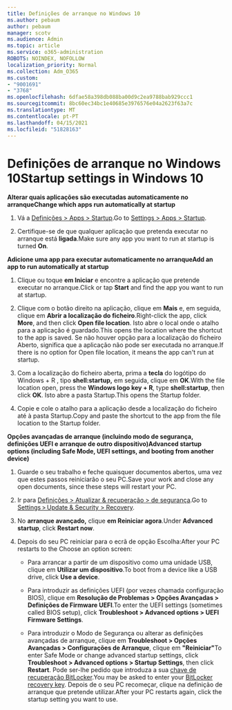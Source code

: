 ```yaml
---
title: Definições de arranque no Windows 10
ms.author: pebaum
author: pebaum
manager: scotv
ms.audience: Admin
ms.topic: article
ms.service: o365-administration
ROBOTS: NOINDEX, NOFOLLOW
localization_priority: Normal
ms.collection: Adm_O365
ms.custom:
- "9001691"
- "3768"
ms.openlocfilehash: 6dfae58a398db088ba00d9c2ea9788bab929ccc1
ms.sourcegitcommit: 8bc60ec34bc1e40685e3976576e04a2623f63a7c
ms.translationtype: MT
ms.contentlocale: pt-PT
ms.lasthandoff: 04/15/2021
ms.locfileid: "51828163"
---
```

# <a name="startup-settings-in-windows-10"></a><span data-ttu-id="c16d7-102">Definições de arranque no Windows 10</span><span class="sxs-lookup"><span data-stu-id="c16d7-102">Startup settings in Windows 10</span></span>

<span data-ttu-id="c16d7-103">**Alterar quais aplicações são executadas automaticamente no arranque**</span><span class="sxs-lookup"><span data-stu-id="c16d7-103">**Change which apps run automatically at startup**</span></span>

1. <span data-ttu-id="c16d7-104">Vá a [Definições > Apps > Startup](ms-settings:startupapps?activationSource=GetHelp).</span><span class="sxs-lookup"><span data-stu-id="c16d7-104">Go to [Settings > Apps > Startup](ms-settings:startupapps?activationSource=GetHelp).</span></span>

2. <span data-ttu-id="c16d7-105">Certifique-se de que qualquer aplicação que pretenda executar no arranque está **ligada**.</span><span class="sxs-lookup"><span data-stu-id="c16d7-105">Make sure any app you want to run at startup is turned **On**.</span></span>

<span data-ttu-id="c16d7-106">**Adicione uma app para executar automaticamente no arranque**</span><span class="sxs-lookup"><span data-stu-id="c16d7-106">**Add an app to run automatically at startup**</span></span>

1. <span data-ttu-id="c16d7-107">Clique ou toque **em Iniciar** e encontre a aplicação que pretende executar no arranque.</span><span class="sxs-lookup"><span data-stu-id="c16d7-107">Click or tap **Start** and find the app you want to run at startup.</span></span>

2. <span data-ttu-id="c16d7-108">Clique com o botão direito na aplicação, clique em **Mais** e, em seguida, clique em **Abrir a localização do ficheiro**.</span><span class="sxs-lookup"><span data-stu-id="c16d7-108">Right-click the app, click **More**, and then click **Open file location**.</span></span> <span data-ttu-id="c16d7-109">Isto abre o local onde o atalho para a aplicação é guardado.</span><span class="sxs-lookup"><span data-stu-id="c16d7-109">This opens the location where the shortcut to the app is saved.</span></span> <span data-ttu-id="c16d7-110">Se não houver opção para a localização do ficheiro Aberto, significa que a aplicação não pode ser executada no arranque.</span><span class="sxs-lookup"><span data-stu-id="c16d7-110">If there is no option for Open file location, it means the app can't run at startup.</span></span>

3. <span data-ttu-id="c16d7-111">Com a localização do ficheiro aberta, prima a **tecla** do logótipo do Windows + R , tipo **shell:startup,** em seguida, clique em **OK**.</span><span class="sxs-lookup"><span data-stu-id="c16d7-111">With the file location open, press the **Windows logo key  + R**, type **shell:startup**, then click **OK**.</span></span> <span data-ttu-id="c16d7-112">Isto abre a pasta Startup.</span><span class="sxs-lookup"><span data-stu-id="c16d7-112">This opens the Startup folder.</span></span>

4. <span data-ttu-id="c16d7-113">Copie e cole o atalho para a aplicação desde a localização do ficheiro até à pasta Startup.</span><span class="sxs-lookup"><span data-stu-id="c16d7-113">Copy and paste the shortcut to the app from the file location to the Startup folder.</span></span>

<span data-ttu-id="c16d7-114">**Opções avançadas de arranque (incluindo modo de segurança, definições UEFI e arranque de outro dispositivo)**</span><span class="sxs-lookup"><span data-stu-id="c16d7-114">**Advanced startup options (including Safe Mode, UEFI settings, and booting from another device)**</span></span>

1. <span data-ttu-id="c16d7-115">Guarde o seu trabalho e feche quaisquer documentos abertos, uma vez que estes passos reiniciarão o seu PC.</span><span class="sxs-lookup"><span data-stu-id="c16d7-115">Save your work and close any open documents, since these steps will restart your PC.</span></span>

2. <span data-ttu-id="c16d7-116">Ir para [Definições > Atualizar & recuperação > de segurança](ms-settings:recovery?activationSource=GetHelp).</span><span class="sxs-lookup"><span data-stu-id="c16d7-116">Go to [Settings > Update & Security > Recovery](ms-settings:recovery?activationSource=GetHelp).</span></span>

3. <span data-ttu-id="c16d7-117">No **arranque avançado,** clique **em Reiniciar agora**.</span><span class="sxs-lookup"><span data-stu-id="c16d7-117">Under **Advanced startup**, click **Restart now**.</span></span> 

4. <span data-ttu-id="c16d7-118">Depois do seu PC reiniciar para o ecrã de opção Escolha:</span><span class="sxs-lookup"><span data-stu-id="c16d7-118">After your PC restarts to the Choose an option screen:</span></span>

    - <span data-ttu-id="c16d7-119">Para arrancar a partir de um dispositivo como uma unidade USB, clique em **Utilizar um dispositivo**.</span><span class="sxs-lookup"><span data-stu-id="c16d7-119">To boot from a device like a USB drive, click **Use a device**.</span></span>

    - <span data-ttu-id="c16d7-120">Para introduzir as definições UEFI (por vezes chamada configuração BIOS), clique em **Resolução de Problemas > Opções Avançadas > Definições de Firmware UEFI**.</span><span class="sxs-lookup"><span data-stu-id="c16d7-120">To enter the UEFI settings (sometimes called BIOS setup), click **Troubleshoot > Advanced options > UEFI Firmware Settings**.</span></span> 

    - <span data-ttu-id="c16d7-121">Para introduzir o Modo de Segurança ou alterar as definições avançadas de arranque, clique em **Troubleshoot > Opções Avançadas > Configurações de Arranque**, clique em **"Reiniciar"**</span><span class="sxs-lookup"><span data-stu-id="c16d7-121">To enter Safe Mode or change advanced startup settings, click **Troubleshoot > Advanced options > Startup Settings**, then click **Restart**.</span></span> <span data-ttu-id="c16d7-122">Pode ser-lhe pedido que introduza a sua [chave de recuperação BitLocker](https://support.microsoft.com/help/4026181/windows-10-find-my-bitlocker-recovery-key).</span><span class="sxs-lookup"><span data-stu-id="c16d7-122">You may be asked to enter your [BitLocker recovery key](https://support.microsoft.com/help/4026181/windows-10-find-my-bitlocker-recovery-key).</span></span> <span data-ttu-id="c16d7-123">Depois de o seu PC recomeçar, clique na definição de arranque que pretende utilizar.</span><span class="sxs-lookup"><span data-stu-id="c16d7-123">After your PC restarts again, click the startup setting you want to use.</span></span>